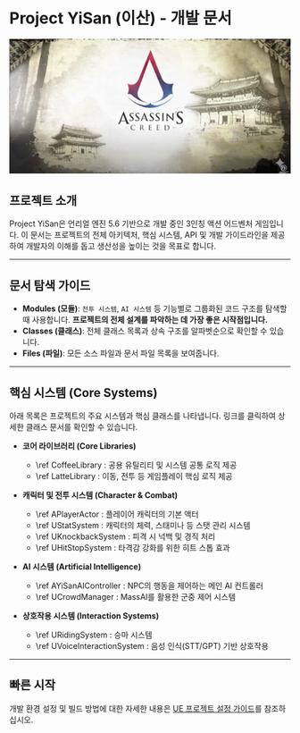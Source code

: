 # Project YiSan (이산) - 개발 문서

![Game Title](https://github.com/doppleddiggong/YiSan/blob/main/Documents/Reference/Title.png?raw=true)

## 프로젝트 소개

Project YiSan은 언리얼 엔진 5.6 기반으로 개발 중인 3인칭 액션 어드벤처 게임입니다. 이 문서는 프로젝트의 전체 아키텍처, 핵심 시스템, API 및 개발 가이드라인을 제공하여 개발자의 이해를 돕고 생산성을 높이는 것을 목표로 합니다.

---

## 문서 탐색 가이드

*   **Modules (모듈)**: `전투 시스템`, `AI 시스템` 등 기능별로 그룹화된 코드 구조를 탐색할 때 사용합니다. **프로젝트의 전체 설계를 파악하는 데 가장 좋은 시작점입니다.**
*   **Classes (클래스)**: 전체 클래스 목록과 상속 구조를 알파벳순으로 확인할 수 있습니다.
*   **Files (파일)**: 모든 소스 파일과 문서 파일 목록을 보여줍니다.

---

## 핵심 시스템 (Core Systems)

아래 목록은 프로젝트의 주요 시스템과 핵심 클래스를 나타냅니다. 링크를 클릭하여 상세한 클래스 문서를 확인할 수 있습니다.

*   **코어 라이브러리 (Core Libraries)**
    *   \ref CoffeeLibrary : 공용 유틸리티 및 시스템 공통 로직 제공
    *   \ref LatteLibrary : 이동, 전투 등 게임플레이 핵심 로직 제공

*   **캐릭터 및 전투 시스템 (Character & Combat)**
    *   \ref APlayerActor : 플레이어 캐릭터의 기본 액터
    *   \ref UStatSystem : 캐릭터의 체력, 스태미나 등 스탯 관리 시스템
    *   \ref UKnockbackSystem : 피격 시 넉백 및 경직 처리
    *   \ref UHitStopSystem : 타격감 강화를 위한 히트 스톱 효과

*   **AI 시스템 (Artificial Intelligence)**
    *   \ref AYiSanAIController : NPC의 행동을 제어하는 메인 AI 컨트롤러
    *   \ref UCrowdManager : MassAI를 활용한 군중 제어 시스템

*   **상호작용 시스템 (Interaction Systems)**
    *   \ref URidingSystem : 승마 시스템
    *   \ref UVoiceInteractionSystem : 음성 인식(STT/GPT) 기반 상호작용

---

## 빠른 시작

개발 환경 설정 및 빌드 방법에 대한 자세한 내용은 [UE 프로젝트 설정 가이드](https://github.com/doppleddiggong/YiSan/blob/main/Tools/Setup_Guide.md)를 참조하십시오.